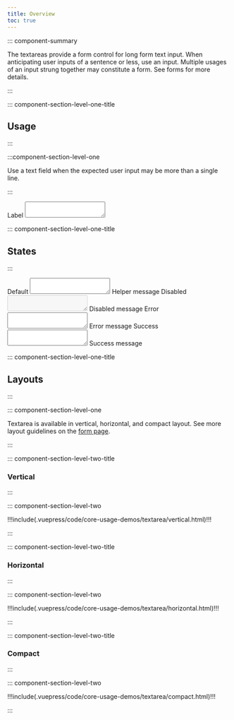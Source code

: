 ```yaml
---
title: Overview
toc: true
---
```


::: component-summary

The textareas provide a form control for long form text input. When anticipating user inputs of a sentence or less, use an input. Multiple usages of an input strung together may constitute a form. See forms for more details.

:::

::: component-section-level-one-title

## Usage

:::

:::component-section-level-one

Use a text field when the expected user input may be more than a single line.

:::

<DocIndent>
<div>
    <cds-textarea control-width="shrink">
        <label>Label</label>
        <textarea></textarea>
    </cds-textarea>
</div>
</DocIndent>

::: component-section-level-one-title

## States

:::

<DocIndent>
<div>
    <cds-form-group layout="horizontal">
      <cds-textarea layout="horizontal">
        <label>Default</label>
        <textarea></textarea>
        <cds-control-message>Helper message</cds-control-message>
      </cds-textarea>
      <cds-textarea layout="horizontal">
        <label>Disabled</label>
        <textarea disabled></textarea>
        <cds-control-message>Disabled message</cds-control-message>
      </cds-textarea>
      <cds-textarea layout="horizontal" status="error">
        <label>Error</label>
        <textarea></textarea>
        <cds-control-message status="error">Error message</cds-control-message>
      </cds-textarea>
      <cds-textarea layout="horizontal" status="success">
        <label>Success</label>
        <textarea></textarea>
        <cds-control-message status="success">Success message</cds-control-message>
      </cds-textarea>
    </cds-form-group>
</div>
</DocIndent>

::: component-section-level-one-title

## Layouts

:::

::: component-section-level-one

Textarea is available in vertical, horizontal, and compact layout. See more layout guidelines on the [form page](/web-components/form/).

:::

<div class="component-section-horizontal" cds-layout="m-t:md">

::: component-section-level-two-title

### Vertical

:::

::: component-section-level-two

<div>
!!!include(.vuepress/code/core-usage-demos/textarea/vertical.html)!!!
</div>

:::

</div>

<div class="component-section-horizontal" cds-layout="m-t:md">

::: component-section-level-two-title

### Horizontal

:::

::: component-section-level-two

<div>
!!!include(.vuepress/code/core-usage-demos/textarea/horizontal.html)!!!
</div>

:::

</div>

<div class="component-section-horizontal" cds-layout="m-t:md">

::: component-section-level-two-title

### Compact

:::

::: component-section-level-two

<div>
!!!include(.vuepress/code/core-usage-demos/textarea/compact.html)!!!
</div>

:::

</div>
